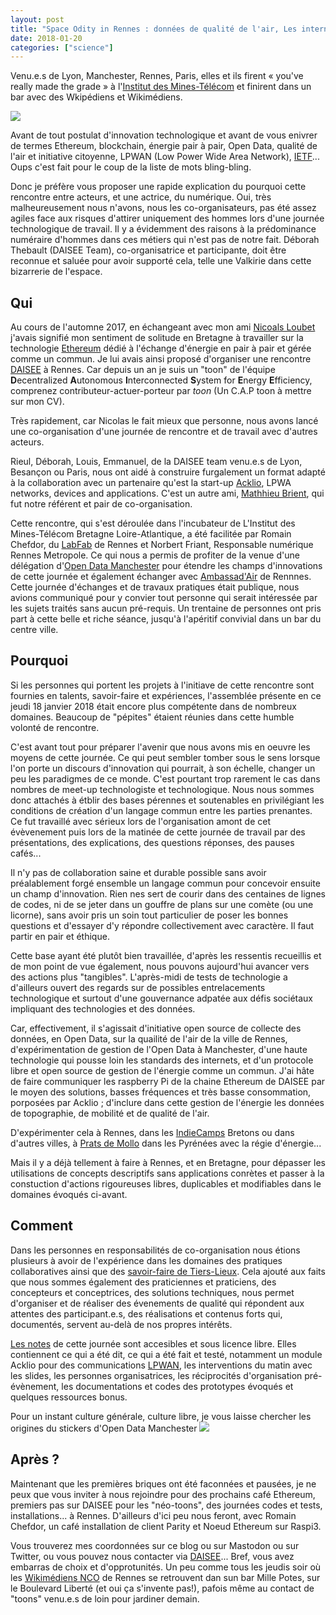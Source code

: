 ```yaml
---
layout: post
title: "Space Odity in Rennes : données de qualité de l'air, Les internets de l'énergie, Open Data Manchester et un fleuron LPWAN, se rencontrent"
date: 2018-01-20
categories: ["science"]
---
```

Venu.e.s de Lyon, Manchester, Rennes, Paris, elles et ils firent « you've really made the grade » à l'[Institut des Mines-Télécom](http://www.imt-atlantique.fr) et finirent dans un bar avec des Wkipédiens et Wikimédiens.

![](https://framapic.org/bjeYBt4jsvsR/DPXc1llqPJtr)

Avant de tout postulat d'innovation technologique et avant de vous enivrer de termes Ethereum, blockchain, énergie pair à pair, Open Data, qualité de l'air et initiative citoyenne, LPWAN (Low Power Wide Area Network), [IETF](https://fr.wikipedia.org/wiki/Internet_Engineering_Task_Force)... Oups c'est fait pour le coup de la liste de mots bling-bling.

Donc je préfère vous proposer une rapide explication du pourquoi cette rencontre entre acteurs, et une actrice, du numérique. Oui, très malheureusement nous n'avons, nous les co-organisateurs, pas été assez agiles face aux risques d'attirer uniquement des hommes lors d'une journée technologique de travail. Il y a évidemment des raisons à la prédominance numéraire d'hommes dans ces métiers qui n'est pas de notre fait. Déborah Thebault (DAISEE Team), co-organisatrice et participante, doit être reconnue et saluée pour avoir supporté cela, telle une Valkirie dans cette bizarrerie de l'espace. 

## Qui

Au cours de l'automne 2017, en échangeant avec mon ami [Nicoals Loubet](https://twitter.com/NicolasLoubet) j'avais signifié mon sentiment de solitude en Bretagne à travailler sur la technologie [Ethereum](https://fr.wikipedia.org/wiki/Ethereum) dédié à l'échange d'énergie en pair à pair et gérée comme un commun. Je lui avais ainsi proposé d'organiser une rencontre [DAISEE](http://daisee.org/) à Rennes. Car depuis un an je suis un "toon" de l'équipe **D**ecentralized **A**utonomous **I**nterconnected **S**ystem for **E**nergy **E**fficiency, comprenez contributeur-actuer-porteur par _toon_ (Un C.A.P toon à mettre sur mon CV).

Très rapidement, car Nicolas le fait mieux que personne, nous avons lancé une co-organisation d'une journée de rencontre et de travail avec d'autres acteurs.

Rieul, Déborah, Louis, Emmanuel, de la DAISEE team venu.e.s de Lyon, Besançon ou Paris, nous ont aidé à construire furgalement un format adapté à la collaboration avec un partenaire qu'est la start-up [Acklio](http://www.ackl.io), LPWA networks, devices and applications. C'est un autre ami, [Mathhieu Brient](https://twitter.com/MatthieuBrient), qui fut notre référent et pair de co-organisation.

Cette rencontre, qui s'est déroulée dans l'incubateur de L'Institut des Mines-Télécom Bretagne Loire-Atlantique, a été facilitée par Romain Chefdor, du [LabFab](http://www.labfab.fr) de Rennes et Norbert Friant, Responsable numérique Rennes Metropole. Ce qui nous a permis de profiter de la venue d'une délégation d'[Open Data Manchester](http://www.opendatamanchester.org.uk) pour étendre les champs d'innovations de cette journée et également échanger avec [Ambassad'Air](http://www.wiki-rennes.fr/Ambassad%27Air) de Rennnes. Cette journée d'échanges et de travaux pratiques était publique, nous avions communiqué pour y convier tout personne qui serait intéressée par les sujets traités sans aucun pré-requis. Un trentaine de personnes ont pris part à cette belle et riche séance, jusqu'à l'apéritif convivial dans un bar du centre ville. 

## Pourquoi

Si les personnes qui portent les projets à l'initiave de cette rencontre sont fournies en talents, savoir-faire et expériences, l'assemblée présente en ce jeudi 18 janvier 2018 était encore plus compétente dans de nombreux domaines. Beaucoup de "pépites" étaient réunies dans cette humble volonté de rencontre.

C'est avant tout pour préparer l'avenir que nous avons mis en oeuvre les moyens de cette journée. Ce qui peut sembler tomber sous le sens lorsque l'on porte un discours d'innovation qui pourrait, à son échelle, changer un peu les paradigmes de ce monde. C'est pourtant trop rarement le cas dans nombres de meet-up technologiste et technologique. Nous nous sommes donc attachés à étblir des bases pérennes et soutenables en privilégiant les conditions de création d'un langage commun entre les parties prenantes. Ce fut travaillé avec sérieux lors de l'organisation amont de cet évèvenement puis lors de la matinée de cette journée de travail par des présentations, des explications, des questions réponses, des pauses cafés...

Il n'y pas de collaboration saine et durable possible sans avoir préalablement forgé ensemble un langage commun pour concevoir ensuite un champ d'innovation. Rien nes sert de courir dans des centaines de lignes de codes, ni de se jeter dans un gouffre de plans sur une comète (ou une licorne), sans avoir pris un soin tout particulier de poser les bonnes questions et d'essayer d'y répondre collectivement avec caractère. Il faut partir en pair et éthique. 

Cette base ayant été plutôt bien travaillée, d'après les ressentis recueillis et de mon point de vue également, nous pouvons aujourd'hui avancer vers des actions plus "tangibles". L'après-midi de tests de technologie a d'ailleurs ouvert des regards sur de possibles entrelacements technologique et surtout d'une gouvernance adpatée aux défis sociétaux impliquant des technologies et des données.

Car, effectivement, il s'agissait d'initiative open source de collecte des données, en Open Data, sur la quailité de l'air de la ville de Rennes, d'expérimentation de gestion de l'Open Data à Manchester, d'une haute technologie qui pousse loin les standards des internets, et d'un protocole libre et open source de gestion de l'énergie comme un commun.
J'ai hâte de faire communiquer les raspberry Pi de la chaine Ethereum de DAISEE par le moyen des solutions, basses fréquences et très basse consommation, porposées par Acklio ; d'inclure dans cette gestion de l'énergie les données de topographie, de mobilité et de qualité de l'air.

D'expérimenter cela à Rennes, dans les [IndieCamps](http://movilab.org/index.php?title=IndieCamp) Bretons ou dans d'autres villes, à [Prats de Mollo](https://www.virtual-assembly.org/prats-enr-village-transition-energetique/) dans les Pyrénées avec la régie d'énergie...

Mais il y a déjà tellement à faire à Rennes, et en Bretagne, pour dépasser les utilisations de concepts descriptifs sans applications conrètes et passer à la constuction d'actions rigoureuses libres, duplicables et modifiables dans le domaines évoqués ci-avant.

## Comment

Dans les personnes en responsabilités de co-organisation nous étions plusieurs à avoir de l'expérience dans les domaines des pratiques collaboratives ainsi que des [savoir-faire de Tiers-Lieux](https://xavcc.github.io/hsociety/2018/01/16/tilios.html). Cela ajouté aux faits que nous sommes également des praticiennes et praticiens, des concepteurs et conceptrices, des solutions techniques, nous permet d'organiser et de réaliser des évenements de qualité qui répondent aux attentes des participant.e.s, des réalisations et contenus forts qui, documentés, servent au-delà de nos propres intérêts.

[Les notes](https://pad.lamyne.org/201801_BootCampRennes#) de cette journée sont accesibles et sous licence libre. Elles contiennent ce qui a été dit, ce qui a été fait et testé, notamment un module Acklio pour des communications [LPWAN](https://en.wikipedia.org/wiki/LPWAN), les interventions du matin avec les slides, les personnes organisatrices, les réciprocités d'organisation pré-évènement, les documentations et codes des prototypes évoqués et quelques ressources bonus.

Pour un instant culture générale, culture libre, je vous laisse chercher les origines du stickers d'Open Data Manchester
![](http://www.opendatamanchester.org.uk/wp-content/uploads/2012/11/24hr-data-people-e1499761232672-768x389.jpg)

## Après ?

Maintenant que les premières briques ont été faconnées et pausées, je ne peux que vous inviter à nous rejoindre pour des prochains café Ethereum, premiers pas sur DAISEE pour les "néo-toons", des journées codes et tests, installations... à Rennes. D'ailleurs d'ici peu nous feront, avec Romain Chefdor, un café installation de client Parity et Noeud Ethereum sur Raspi3.

Vous trouverez mes coordonnées sur ce blog ou sur Mastodon ou sur Twitter, ou vous pouvez nous contacter via [DAISEE](http://daisee.org)... Bref, vous avez embarras de choix et d'opprotunités.
Un peu comme tous les jeudis soir où les [Wikimédiens NCO](https://www.wikimedia.fr/participation-locale/rennes/) de Rennes se retrouvent dan sun bar Mille Potes, sur le Boulevard Liberté (et oui ça s'invente pas!), pafois même au contact de "toons" venu.e.s de loin pour jardiner demain.

